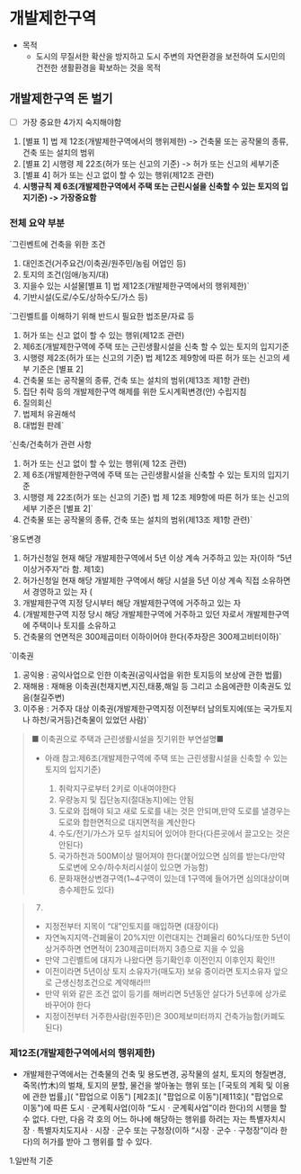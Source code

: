 # 개발제한구역

* 목적
  * 도시의 무질서한 확산을 방지하고 도시 주변의 자연환경을 보전하여 도시민의 건전한 생활환경을 확보하는 것을 목적

## 개발제한구역 돈 벌기

* [ ]  가장 중요한 4가지 숙지해야함

1. [별표 1] 법 제 12조(개발제한구역에서의 행위제한) -> 건축물 또는 공작물의 종류, 건축 또는 설치의 범위
2. [별표 2] 시행령 제 22조(허가 또는 신고의 기준) -> 허가 또는 신고의 세부기준
3. [별표 4] 허가 또는 신고 없이 할 수 있는 행위(제12조 관련)
4. **시행규칙 제 6조(개발제한구역에서 주택 또는 근린시설을 신축할 수 있는 토지의 입지기준) -> 가장중요함**

### 전체 요약 부분

`그린벤트에 건축을 위한 조건

1. 대인조건(거주요건/이축권/원주민/농림 어업인 등)
2. 토지의 조건(임애/농지/대)
3. 지을수 있는 시설물[별표 1] 법 제12조(개발제한구역에서의 행위제한)`
4. 기반시설(도로/수도/상하수도/가스 등)

`그린벨트를 이해하기 위해 반드시 필요한 법조문/자료 등

1. 허가 또는 신고 없이 할 수 있는 행위(제12조 관련)
2. 제6조(개발제한구역에 주택 또는 근린생활시설을 신축 할 수 있는 토지의 입지기준
3. 시행령 제2조(허가 또는 신고의 기준) 법 제12조 제9항에 따른 허가 또는 신고의 세부 기준은 [별표 2]
4. 건축물 또는 공작물의 종류, 건축 또는 설치의 범위(제13조 제1항 관련)
5. 집단 취락 등의 개발제한구역 해제를 위한 도시계획변경(안) 수립지침
6. 질의회신
7. 법제처 유권해석
8. 대법원 판례`
   </pre>

`신축/건축허가 관련 사항

1. 허가 또는 신고 없이 할 수 있는 행위(제 12조 관련)
2. 제 6조(개발제한한구역에 주택 또는 근린생활시설을 신축할 수 있는 토지의 입지기준
3. 시행령 제 22조(허가 또는 신고의 기준) 법 제 12조 제9항에 따른 허가 또는 신고의 세부 기준은 [별표 2]`
4. 건축물 또는 공작물의 종류, 건축 또는 설치의 범위(제13조 제1항 관련)`

`용도변경

1. 허가신청일 현재 해당 개발제한구역에서 5년 이상 계속 거주하고 있는 자(이하 “5년이상거주자”라 함. 제1호)
2. 허가신청일 현재 해당 개발제한 구역에서  해당 시설을 5년 이상  계속  직접 소유하면서  경영하고  있는  자 (
3. 개발제한구역  지정 당시부터  해당 개발제한구역에  거주하고 있는 자
4. (개발제한구역 지정 당시 해당 개발제한구역에 거주하고 있던 자로서 개발제한구역에 주택이나 토지를 소유하고
5. 건축물의  연면적은  300제곱미터 이하이어야 한다(주차장은 300제고비터이하)`

`이축권

1. 공익용 : 공익사업으로 인한 이축권(공익사업을 위한 토지등의 보상에 관한 법률)
2. 재해용 : 재해용 이축권(천재지변,지진,태풍,해일 등 그리고 소음에관한 이축권도 있음(철길주변)
3. 이주용 : 거주자 대상 이축권(개발제한구역지정 이전부터 남의토지에(또는 국가토지나 하천/국거등)건축물이 있었던 사람)`

> ■ 이축권으로 주택과 근린생뢀시설을 짓기위한 부연설명■
>
> * 아래 참고:제6조(개발제한구역에 주택 또는 근린생활시설을 신축할 수 있는 토지의 입지기준)
>
>   1. 취락지구로부터 2키로 이내여야한다
>   2. 우량농지 및 집단농지(절대농지)에는 안됨
>   3. 도로와 접해야 되고 새로 도로를 내는 것은 안되며,만약 도로를 낼경우는 도로와 합한면적으로 대지면적을 계산한다
>   4. 수도/전기/가스가 모두 설치되어 있어야 한다(다른곳에서 끌고오는 것은 안된다)
>   5. 국가하천과 500M이상 떨어져야 한다(붙어있으면 심의를 받는다/만약 도로변에 오수/하수처리시설이 있으면 가능함)
>   6. 문화재현상변경구역(1~4구역이 있는데 1구역에 들어가면 심의대상이며 층수제한도 있다)

> 7. 
>
> * 지정전부터 지목이 “대”인토지를 매입하면 (대장이다)
> * 자연녹지지역-건폐율이 20%지만 이런대지는 건폐율리 60%다/또한 5년이상거주하면 연면적이 230제곱미터까지 3층으로 지을 수 있음
> * 만약 그린벨트에 대지가 나왔다면 등기확인후 이전인지 이후인지 확인!!
> * 이전이라면 5년이상 토지 소유자가(매도자) 보유 중이라면 토지소유자 앞으로 근생신청조건으로 계약해라!!!
> * 만약 위와 같은 조건 없이 등기를 해버리면 5년동안 살다가 5년후에 상가로 바꾸어야 한다
> * 지정이전부터 거주한사람(원주민)은 300제보미터까지 건축가능함(카폐도 된다)

### 제12조(개발제한구역에서의 행위제한)

* 개발제한구역에서는 건축물의 건축 및 용도변경, 공작물의 설치, 토지의 형질변경, 죽목(竹木)의 벌채, 토지의 분할, 물건을 쌓아놓는 행위 또는 [「국토의 계획 및 이용에 관한 법률」]( "팝업으로 이동") [제2조]( "팝업으로 이동")[제11호]( "팝업으로 이동")에 따른 도시ㆍ군계획사업(이하 “도시ㆍ군계획사업”이라 한다)의 시행을 할 수 없다. 다만, 다음 각 호의 어느 하나에 해당하는 행위를 하려는 자는 특별자치시장ㆍ특별자치도지사ㆍ시장ㆍ군수 또는 구청장(이하 “시장ㆍ군수ㆍ구청장”이라 한다)의 허가를 받아 그 행위를 할 수 있다.

1.일반적 기준
